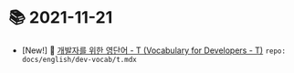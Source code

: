 # 📚 2021-11-21
- [New!] 📗 [개발자를 위한 영단어 - T (Vocabulary for Developers - T)](https://til.qriositylog.com/featured/english/dev-vocab/t) `repo: docs/english/dev-vocab/t.mdx`
